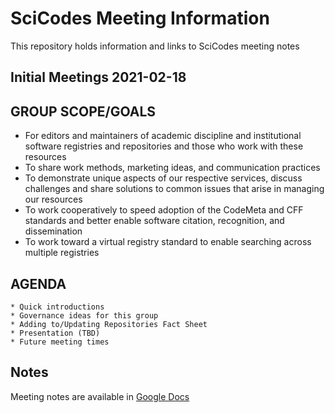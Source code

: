 SciCodes Meeting Information
=============================================

This repository holds information and links to SciCodes meeting notes



Initial Meetings 2021-02-18
------------

## GROUP SCOPE/GOALS
* For editors and maintainers of academic discipline and institutional software registries and repositories and those who work with these resources  
* To share work methods, marketing ideas, and communication practices  
* To demonstrate unique aspects of our respective services, discuss challenges and share solutions to common issues that arise in managing our resources  
* To work cooperatively to speed adoption of the CodeMeta and CFF standards and better enable software citation, recognition, and dissemination  
* To work toward a virtual registry standard to enable searching across multiple registries  

## AGENDA
	* Quick introductions
	* Governance ideas for this group
	* Adding to/Updating Repositories Fact Sheet
	* Presentation (TBD)
	* Future meeting times

## Notes
Meeting notes are available in [Google Docs](https://docs.google.com/document/d/1DWCM9Tf1BMqmm5WslwxCXtmRbtYb-xqxX26AwmAna3A/edit) 

